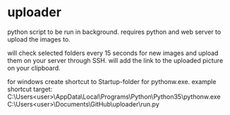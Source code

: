 # uploader
python script to be run in background.
requires python and web server to upload the images to.

will check selected folders every 15 seconds for new images and upload them on your server through SSH.
will add the link to the uploaded picture on your clipboard.

for windows create shortcut to Startup-folder for pythonw.exe.
example shortcut target:
C:\Users\<user>\AppData\Local\Programs\Python\Python35\pythonw.exe C:\Users\<user>\Documents\GitHub\uploader\run.py

